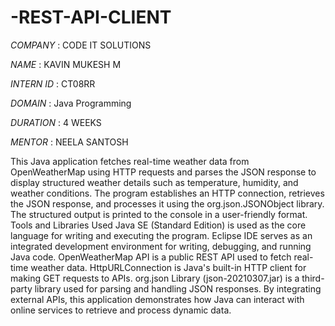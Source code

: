 # -REST-API-CLIENT

*COMPANY* : CODE IT SOLUTIONS

*NAME* : KAVIN MUKESH M

*INTERN ID* : CT08RR

*DOMAIN* : Java Programming

*DURATION* : 4 WEEKS

*MENTOR* : NEELA SANTOSH

This Java application fetches real-time weather data from OpenWeatherMap using HTTP requests and parses the JSON response to display structured weather details such as temperature, humidity, and weather conditions. The program establishes an HTTP connection, retrieves the JSON response, and processes it using the org.json.JSONObject library. The structured output is printed to the console in a user-friendly format.
Tools and Libraries Used
Java SE (Standard Edition) is used as the core language for writing and executing the program.
Eclipse IDE serves as an integrated development environment for writing, debugging, and running Java code.
OpenWeatherMap API is a public REST API used to fetch real-time weather data.
HttpURLConnection is Java's built-in HTTP client for making GET requests to APIs.
org.json Library (json-20210307.jar) is a third-party library used for parsing and handling JSON responses.
By integrating external APIs, this application demonstrates how Java can interact with online services to retrieve and process dynamic data.
